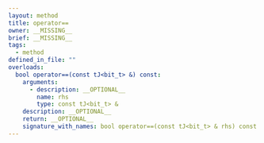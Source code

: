 ```yaml
---
layout: method
title: operator==
owner: __MISSING__
brief: __MISSING__
tags:
  - method
defined_in_file: ""
overloads:
  bool operator==(const tJ<bit_t> &) const:
    arguments:
      - description: __OPTIONAL__
        name: rhs
        type: const tJ<bit_t> &
    description: __OPTIONAL__
    return: __OPTIONAL__
    signature_with_names: bool operator==(const tJ<bit_t> & rhs) const
---
```

